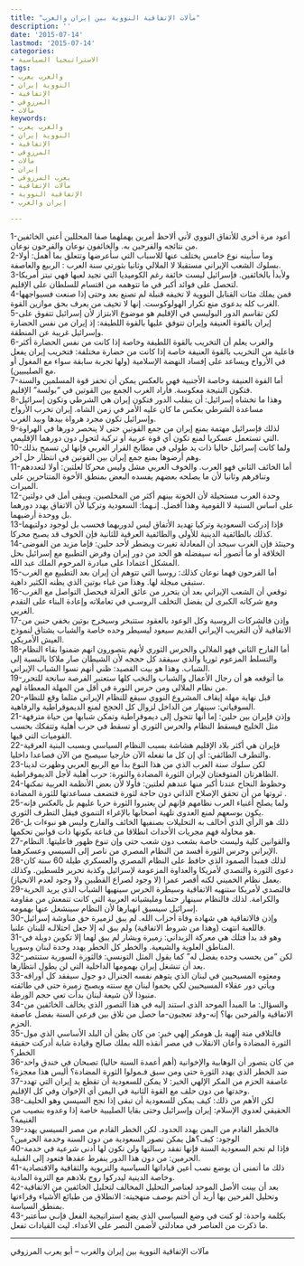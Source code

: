 ```yaml
---
title: "مآلات الإتفاقية النووية بين إيران والغرب"
description: ''
date: '2015-07-14'
lastmod: '2015-07-14'
categories:
- الاستراتيجيا السياسية
tags:
- والغرب يعرب
- النووية إيران
- الإتفاقية
- المرزوقي
- مآلات
keywords:
- والغرب يعرب
- النووية إيران
- الإتفاقية
- المرزوقي
- مآلات
- إيران
- يعرب المرزوقي
- مآلات الإتفاقية
- الإتفاقية النووية
- إيران والغرب

---
```

1-أعود مرة أخرى للأتفاق النووي لأني ألاحظ أمرين يهملهما صفا المحللين أعني الخائفين من نتائجه والفرحين به. والخائفون نوعان والفرحون نوعان.  
2-وما سأبينه نوع خامس يختلف عنها للاسباب التي سأعرضها وتتعلق بما أهمل: أولا بسلوك الشعب الإيراني مستقبلا لا الملالي وثانيا بثورتي سنة العرب : الربيع والعاصفة.  
3-ولأبدأ بالخائفين. فإسرائيل ليست خائفة رغم الكوميديا التي تجيد لعبها فهي تبتز أمريكا لتحصل على فوائد أكبر في ما تتوهمه من اقتسام للسلطان على الإقليم.  
4-فمن يملك مئات القنابل النووية لا تخيفه قنبلة لم تصنع بعد وحتى إذا صنعت فسيواجهها الغرب كله بدعوى منع تكرار الهولوكوست. إنها لا تخيف من يعرف بحق موازين القوة.  
5-لكن تقاسم الدور البوليسي في الإقليم هو موضوع الابتزاز لأن إسرائيل تتفوق على إيران بالقوة العنيفة وإيران تتوفق عليها بالقوة اللطيفة: إذ إيران من نفس الحضارة وإسرائيل غريبة عن المنطقة.  
6-والغرب يعلم أن التخريب بالقوة اللطيفة وخاصة إذا كانت من نفس الحضارة أكثر فاعلية من التخريب بالقوة العنيفة خاصة إذا كانت من حضارة مختلفة: فتخريب إيران يفعل في الأرواح ويساعد على إفساد النهضة الإسلامية (ولها تجربة سابقة سواء مع المغول أو مع الصليبيين).  
7-أما القوة العنيفة وخاصة الأجنبية فهي بالعكس يمكن أن تحفز قوة المسلمين والسنة فتكون النتيجة معكوسة. فأراد الغرب الجمع بين القوتين في “بولسة” الإقليم.  
8-وهذا ما تخشاه إسرائيل: أن ينقلب الدور فتكون إيران هي الشرطي وتكون إسرائيل مساعدة الشرطي بعكس ما كان عليه الأمر في زمن الشاه. إيران تخرب الأرواح وإسرائيل تكون مجرد هرواة بيدها وبيد الغرب.  
9-لذلك فإسرائيل مهتمة بمنع إيران من جمع القوتين حتى لا ينحصر دورها في الهراوة التي تستعمل عسكريا لمنع تكون أي قوة عربية أو تركية لتحول دون دورهما الإقليمي.  
10-ولما كانت إسرائيل حاليا ذات يد طولى في مطابخ القرار الغربي فإنها لن تسمح بذلك وهم أرضوها بمنع جمع إيران بين القوتين في انتظار حل آخر.  
11-أما الخائف الثاني فهو العرب. والخوف العربي مشل وليس محركا لعلتين: أولا لتعددهم وتنافرهم وثانيا لأن ما يصلحه بعضهم يفسده البعض بمنطق الأخوة المتناحرين على الميراث.  
12-وحدة العرب مستحيلة لأن الخونة بينهم أكثر من المخلصين. ويبقى أمل في دولتين على اساس السنية لا القومية وهذا أفضل. إنـهما: السعودية وتركيا لأن الاتفاق يهدد دورهما بل ووحدة أرضيهما.  
13-فإذا إدركت السعودية وتركيا تهديد الأتفاق ليس لدوريهما فحسب بل لوجود دولتيهما كذلك بالطائفية الدينية للأولى والطائفية العرقية للثانية فإن الخوف قد يصبح محركا.  
14-وحينئذ فإن الغرب سيجد أن المعادلة تغيرت ويضطر لأحد حلين: فإما مزيد من الفوضى الخلاقة أو ما أتصور أنه سيفضله هو الحد من دور إيران وفرض التطبيع مع إسرائيل بحل المشكل اعتمادا على مبادرة المرحوم الملك عبد الله.  
15-أما الفرحون فهما نوعان كذلك: روسيا التي تتوهم أن إيران بعد التطبيع مع الغرب ستبقى مبجلة لها. وهذا من غباء بوتين الذي يظنه الكثير داهية.  
16-توقعي أن الشعب الإيراني بعد أن يتحرر من عائق العزلة فيحصل التواصل مع الغرب ومع شركاته الكبرى لن يفضل التخلف الروسـي في تعاملاته وإعادة البناء على التقدم الغربي.  
17-وإذن فالشركات الروسية وكل الوعود بالعقود ستتبخر وسيخرج بوتين بخفي حنين من الاتفاقية لأن التغريب الإيراني القديم سيعود ليسيطر وحده خاصة والشباب يشتاق لنموذج العيش الأمريكي.  
18-أما الفارح الثاني فهو الملالي والحرس الثوري لأنهم يتصورون انهم ضمنوا بقاء النظام والتسلط المزعوم ثوريا والذي سيفقد كل حججه لأن الشيطان صار ملاكا بالنسبة إلى الشباب. وهذا هو بيت القصيد: ظني أنهم نسوا الشباب الإيراني.  
19-ما أتوقعه هو أن رجال الأعمال والشباب والنخب كلها ستعتبر الفرصة سانحة للتحرر من نظام الملالي ومن حرس الثورة في أقل من المهلة المعطاة لهم.  
20-قبل نهاية مهلة إيقاف المشروع النووي سيقع للنظام الإيراني مثلما وقع للنظام السوفياتي: سينهار من الداخل لزوال كل الحجج لمنع الديموقراطية والرفاهية.  
21-وإذن فإيران بين حلين: إما أنها تتحول إلى ديموقراطية وتمكن شبابها من حياة مترفهة مثل الخليج فيسقط النظام والحرس الثوري أو تسقط في حرب أهلية وتتفكك بحسب القوميات التي فيها.  
22-فإيران هي أكثر بلاد الإقليم هشاشة بسبب النظام السياسي وبسبب البنية العرقية والتطرف الطائفي: أي إن كل ما تفعله الآن خارجيا سيصبح من الآن فصاعدا داخليا.  
23-لكن سلوك سنة العرب الذي من هذا النوع بدأ مع الربيع العربي وظهرت لدينا الظاهرتان المتوقعتان لإيران الثورة المضادة والثورة: حرب أهلية لأجل الديموقراطية.  
24-وحظوظ النجاح عندنا أكبر منها عندهم لعلتين: فأولا لأن بعض الأنظمة العربية تمكنها ثروتها من أن تحقق الإصلاح الذاتي دون حاجة لثورة فتضعف مساعدتها للثورة المضادة .  
25-ولما يصلح أغنياء العرب نظامهم فإنهم لن يعتبروا الثورة حربا عليهم بل بالعكس فإنه يكون بوسعهم لمنع العدوى تلهية أصحابها بالإغراء التنموي فيقل التطرف الثوري.  
26-ذلك هو الرأي الذي أخالف به التحليلات بصنفيها الخائف والفارح وليس هو نبوءات بل هو محاولة فهم مجريات الأحداث انطلاقا من قناعة بكونها ذات قوانين تحكمها.  
27-والقوانين كلية وليست خاصة بشعب دون شعب حتى وإن تنوع ظهور فاعليتها. النظام الإيراني وحرس الثورة أفسد من النظام المصري من ناصر إلى السيسي وعسكرهما.  
28-لذلك فمبدأ الصمود الذي حافظ على النظام المصري والعسكري طيلة 60 سنة كان دعوى الثورة والتصدي لأمريكا والعداوة المزعومة لإسرائيل وكذبة تحرير فلسطين. وكذلك يعمل نظام الخميني لكنه أقصر عمرا (لا وجود لصراع القطبين ولا وجود لعدم الانحياز).  
29-فالتصدي لأمريكا ستنهيه الاتفاقية وسيطرة الحرس سينهيها الشباب الذي يريد الحرية والكرامة. لذلك فالنظام سينهار حتما ومليشياته العربية التي كانت تتمعش من مقاومة إسرائيل سيسبق انهيارها لأن النظام سينشغل عنها بهمومه.  
30-وإذن فالاتفاقية هي شهادة وفاة أحزاب الله. لم يبق لزميرة حق مناوشة إسرائيل فاللعبة انتهت (وهذا من شروط الاتفاقية) ولم يبق له إلا جعل احتلالـه للبنان علنيا.  
31-وهو قد بدأ فتلك هي معركة الزبداني: زميرة وبشار لم يبق لهما إلا تكوين دويلة في المناطق العلوية والشيعية. والخطر كل الخطر يهدد وحدة لبنان وسوريا.  
32-لكن “من يحسب وحده يفضل له” كما يقول المثل التونسي: فالثورة السورية ستنتصر بعد أن تنشغل إيران بهمومها الداخلية التي لن يطول انتظارها.  
33-ومعتوه المسيحيين في لبنان الذي يتوهم نفسه الجنرال دو جول سيفقد كل أوراقه ويأتي دور عقلاء المسيحيين لكي يحموا لبنان مع سنته ويصبح زميرة حتى في طائفته منبوذا لأن شيعة لبنان بدأت تعي حجم الورطة.  
34-والسؤال: ما المبدأ الموحد الذي استند إليه في هذا التصور الذي يخالف الخائفين من الاتفاقية والفرحين بها؟ إنه-وقد تعجبون-ما حصل من تلاق بين فرعي السنة بفضل عاصفة الحزم.  
35-فالتلاقي منة إلهية بل هومكر إلهي خير: من كان يظن أن البلد الأساسي الذي مول الثورة المضادة وأعان الانقلاب في مصر أنقذه الله بملك صالح وقيادة شابة أدركت حقيقة الخطر؟  
36-من كان يتصور أن الوهابية والإخوانية (أهم أعمدة السنة حاليا) تصبحان في خندق واحد ضد الخطر الذي يهدد الثورة حتى ومن سبق فـمولوا الثورة المضادة؟ أليس هذا معجزة؟  
37-عاصفة الحزم من المكر الإلهي الخير: لا يمكن للسعودية أن تقطع يد إيران التي تهدد وحدتها من دون حلف مع القوة الثانية في اليمن أي الإخوان وفي كل الإقليم.  
38-لكن الأهم من ذلك: كيف يمكن للسعودية أن تبقى إذا نجح السيسي وهو الحليف الحقيقي لعدوي الإسلام: إيران وإسرائيل وحتى بقايا الصليبية خاصة إذا وعدوه بنصيب من الغنيمة؟  
39-فالخطر القادم من اليمن يهدد الحدود. لكن الخطر القادم من مصر السيسي يهدد الوجود: كيف؟هل يمكن تصور السعودية من دون السنة وخدمة الحرمين؟  
40-فإذا لم تحم السعودية السنة فإنها تفقد رسالتها ولن تكون لها أدنى شرعية في خدمة الحرمين: من دون هذا الدور ينفرط عقدها فتعود إلى القبلية.  
41-ذلك ما أتمنى أن يوضع نصب أعين قياداتها السياسية والتربوية والثقافية والاقتصادية وخاصة الدينية ليدركوا روح بلادهم مع الثروة المادية.  
42-بعد أن بينت الأصل الموحد لعناصر التحليل المخالف لتحليل الخائفين من الاتفاقية وتحليل الفرحين بها أريد أن أختم بوصف منهجيته: الانطلاق من طبائع الأشياء وقراءتها بمنطق السياسة.  
43-بكلمة واحدة: لو كنت في وضع السياسي الذي يضع استراتيجية الفعل فإنـي سأعتبر ما ذكرت من العناصر في معادلتي لأضمن النصر على الأعداء. ليت القيادات تفعل.

---

مآلات الإتفاقية النووية بين إيران والغرب – أبو يعرب المرزوقي

###